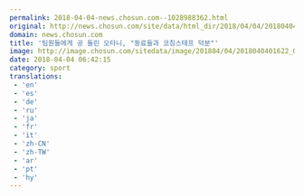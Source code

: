 ```yaml
---
permalink: 2018-04-04-news.chosun.com--1028988362.html
original: http://news.chosun.com/site/data/html_dir/2018/04/04/2018040401685.html
domain: news.chosun.com
title: '팀원들에게 공 돌린 오타니, "동료들과 코칭스태프 덕분"'
image: http://image.chosun.com/sitedata/image/201804/04/2018040401622_0.jpg
date: 2018-04-04 06:42:15
category: sport
translations: 
 - 'en'
 - 'es'
 - 'de'
 - 'ru'
 - 'ja'
 - 'fr'
 - 'it'
 - 'zh-CN'
 - 'zh-TW'
 - 'ar'
 - 'pt'
 - 'hy'
---
```


